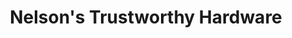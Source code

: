 ---
title: "Nelson's Trustworthy Hardware"
url: /arpin/nelsons-trustworthy-hardware/
shop: Eisenwaren
---